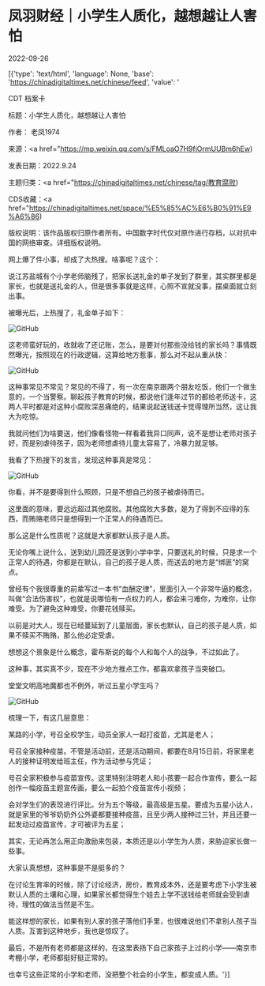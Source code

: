 # 凤羽财经｜小学生人质化，越想越让人害怕

2022-09-26

[{'type': 'text/html', 'language': None, 'base': 'https://chinadigitaltimes.net/chinese/feed', 'value': '

CDT 档案卡

标题：小学生人质化，越想越让人害怕

作者： 老凤1974

来源：<a href="https://mp.weixin.qq.com/s/FMLoaO7H9fjOrmUUBm6hEw)

发表日期：2022.9.24

主题归类：<a href="https://chinadigitaltimes.net/chinese/tag/教育腐败)

CDS收藏：<a href="https://chinadigitaltimes.net/space/%E5%85%AC%E6%B0%91%E9%A6%86)

版权说明：该作品版权归原作者所有。中国数字时代仅对原作进行存档，以对抗中国的网络审查。详细版权说明。





网上爆了件小事，却成了大热搜。啥事呢？这个：

说江苏盐城有个小学老师脑残了，把家长送礼金的单子发到了群里，其实群里都是家长，也就是送礼金的人，但是很多事就是这样，心照不宣就没事，摆桌面就立刻出事。

被曝光后，上热搜了，礼金单子如下：

![GitHub](https://chinadigitaltimes.net/chinese/files/2022/09/post-687539-63316823cdbdd.png)

这老师蛮好玩的，收就收了还记账，怎么，是要对付那些没给钱的家长吗？事情既然曝光，按照现在的行政逻辑，这算给地方惹事，那么对不起从重从快：

![GitHub](https://chinadigitaltimes.net/chinese/files/2022/09/post-687539-63316823d96c3.)

这种事常见不常见？常见的不得了，有一次在南京跟两个朋友吃饭，他们一个做生意的，一个当警察。聊起孩子教育的时候，都说他们逢年过节的都给老师送卡，这两人平时都是对这种小腐败深恶痛绝的，结果说起送钱送卡觉得理所当然，这让我大为吃惊。

我就问他们为啥要送，他们像看怪物一样看着我异口同声，说不是想让老师对孩子好，而是别虐待孩子，因为老师想虐待儿童太容易了，冷暴力就足够。

我看了下热搜下的发言，发现这种事真是常见：

![GitHub](https://chinadigitaltimes.net/chinese/files/2022/09/post-687539-63316823f0288.png)

你看，并不是要得到什么照顾，只是不想自己的孩子被虐待而已。

这里面的意味，要远远超过其他腐败。其他腐败大多数，是为了得到不应得的东西，而贿赂老师只是想得到一个正常人的待遇而已。

那么这是什么性质呢？这就是大家都默认孩子是人质。

无论你嘴上说什么，送到幼儿园还是送到小学中学，只要送礼的时候，只是求一个正常人的待遇，你都是在默认，自己的孩子是人质，而送去的地方是“绑匪”的窝点。

曾经有个我很尊重的前辈写过一本书“血酬定律”，里面引入一个非常牛逼的概念，叫做“合法伤害权”，也就是说哪怕有一点权力的人，都会来刁难你，为难你，让你难受。为了避免这种难受，你要花钱赎买。

以前是对大人，现在已经蔓延到了儿童层面，家长也默认，自己的孩子是人质，如果不赎买不贿赂，那么他必定受虐。

想想这个景象是什么概念，霍布斯说的每个人和每个人的战争，不过如此了。

这种事，其实真不少，现在不少地方推点工作，都喜欢拿孩子当突破口。

堂堂文明高地魔都也不例外，听过五星小学生吗？

![GitHub](https://chinadigitaltimes.net/chinese/files/2022/09/post-687539-6331682407bca.)

梳理一下，有这几层意思：

某路的小学，号召全校学生，动员全家人一起打疫苗，尤其是老人；

号召全家接种疫苗。不管是活动前，还是活动期间，都要在8月15日前，将家里老人的接种证明发给班主任，作为活动参与凭证；

号召全家积极参与疫苗宣传。这里特别注明老人和小孩要一起合作宣传，要么一起创作一幅疫苗主题宣传画，要么一起拍个疫苗宣传小视频；

会对学生们的表现进行评比。分为五个等级，最高级是五星。要成为五星小达人，就是家里的爷爷奶奶外公外婆都要接种疫苗，且至少两人接种过三针，并且还要一起发动过疫苗宣传，才可被评为五星；

其实，无论再怎么用正向激励来包装，本质还是以小学生为人质，来胁迫家长做一些事。

大家认真想想，这种事是不是挺多的？

在讨论生育率的时候，除了讨论经济，房价，教育成本外，还是要考虑下小学生被默认人质的土壤和心理，如果家长都觉得生个娃去上学不送钱给老师就会受到虐待，理性的做法当然是不生。

能这样想的家长，如果有别人家的孩子落他们手里，也很难说他们不拿别人孩子当人质。互害到这种地步，我也是惊叹了。

最后，不是所有老师都是这样的，在这里表扬下自己家孩子上过的小学——南京市考棚小学，老师都挺好挺正常的。

也幸亏这些正常的小学和老师，没把整个社会的小学生，都变成人质。'}]